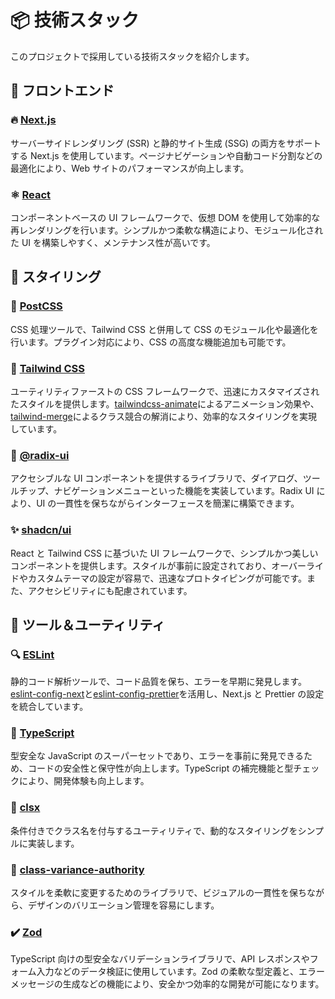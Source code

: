 # :package: 技術スタック

このプロジェクトで採用している技術スタックを紹介します。

## :rocket: フロントエンド

### :fire: [Next.js](https://nextjs.org/)

サーバーサイドレンダリング (SSR) と静的サイト生成 (SSG) の両方をサポートする Next.js を使用しています。ページナビゲーションや自動コード分割などの最適化により、Web サイトのパフォーマンスが向上します。

### :atom_symbol: [React](https://react.dev/)

コンポーネントベースの UI フレームワークで、仮想 DOM を使用して効率的な再レンダリングを行います。シンプルかつ柔軟な構造により、モジュール化された UI を構築しやすく、メンテナンス性が高いです。

## :art: スタイリング

### :yarn: [PostCSS](https://postcss.org/)

CSS 処理ツールで、Tailwind CSS と併用して CSS のモジュール化や最適化を行います。プラグイン対応により、CSS の高度な機能追加も可能です。

### :nail_care: [Tailwind CSS](https://tailwindcss.com/)

ユーティリティファーストの CSS フレームワークで、迅速にカスタマイズされたスタイルを提供します。[tailwindcss-animate](https://www.npmjs.com/package/tailwindcss-animate)によるアニメーション効果や、[tailwind-merge](https://www.npmjs.com/package/tailwind-merge)によるクラス競合の解消により、効率的なスタイリングを実現しています。

### :jigsaw: [@radix-ui](https://www.radix-ui.com/)

アクセシブルな UI コンポーネントを提供するライブラリで、ダイアログ、ツールチップ、ナビゲーションメニューといった機能を実装しています。Radix UI により、UI の一貫性を保ちながらインターフェースを簡潔に構築できます。

### :sparkles: [shadcn/ui](https://ui.shadcn.com/)

React と Tailwind CSS に基づいた UI フレームワークで、シンプルかつ美しいコンポーネントを提供します。スタイルが事前に設定されており、オーバーライドやカスタムテーマの設定が容易で、迅速なプロトタイピングが可能です。また、アクセシビリティにも配慮されています。

## :hammer: ツール＆ユーティリティ

### :mag: [ESLint](https://eslint.org/)

静的コード解析ツールで、コード品質を保ち、エラーを早期に発見します。[eslint-config-next](https://www.npmjs.com/package/eslint-config-next)と[eslint-config-prettier](https://www.npmjs.com/package/eslint-config-prettier)を活用し、Next.js と Prettier の設定を統合しています。

### :blue_book: [TypeScript](https://www.typescriptlang.org/)

型安全な JavaScript のスーパーセットであり、エラーを事前に発見できるため、コードの安全性と保守性が向上します。TypeScript の補完機能と型チェックにより、開発体験も向上します。

### :link: [clsx](https://www.npmjs.com/package/clsx)

条件付きでクラス名を付与するユーティリティで、動的なスタイリングをシンプルに実装します。

### :pushpin: [class-variance-authority](https://cva.style/docs)

スタイルを柔軟に変更するためのライブラリで、ビジュアルの一貫性を保ちながら、デザインのバリエーション管理を容易にします。

### :heavy_check_mark: [Zod](https://zod.dev/)

TypeScript 向けの型安全なバリデーションライブラリで、API レスポンスやフォーム入力などのデータ検証に使用しています。Zod の柔軟な型定義と、エラーメッセージの生成などの機能により、安全かつ効率的な開発が可能になります。
